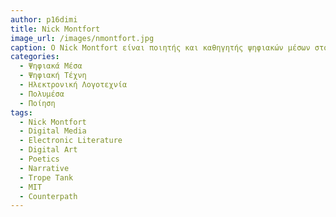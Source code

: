```yaml
---
author: p16dimi
title: Nick Montfort 
image_url: /images/nmontfort.jpg
caption: Ο Nick Montfort είναι ποιητής και καθηγητής ψηφιακών μέσων στο MIT, όπου διευθύνει ένα εργαστήριο που ονομάζεται The Trope Tank. Είναι επίσης εκδότης της computer-generated σειράς βιβλίων Using Electricity τα οποία δημιουργούνται από υπολογιστή από το Counterpath. Αναπτύσσει ψηφιακά έργα τέχνης για γκαλερί και εκτελεί livecoding για παραγωγή οπτικοποιήσεων για μουσικούς.
categories:
  - Ψηφιακά Μέσα
  - Ψηφιακή Τέχνη 
  - Ηλεκτρονική Λογοτεχνία
  - Πολυμέσα
  - Ποίηση
tags:
  - Nick Montfort
  - Digital Media
  - Electronic Literature
  - Digital Art 
  - Poetics 
  - Narrative
  - Trope Tank
  - ΜΙΤ
  - Counterpath
---
```

